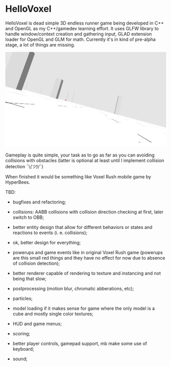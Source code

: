 # HelloVoxel
HelloVoxel is dead simple 3D endless runner game being developed in C++ and OpenGL as my C++/gamedev learning effort. It uses GLFW library to handle window/context creation and gathering input, GLAD extension loader for OpenGL and GLM for math. Currently it's in kind of pre-alpha stage, a lot of things are missing.

![Hello Voxel](hellovoxel.jpg?raw=true "Hello Voxel")

Gameplay is quite simple, your task as to go as far as you can avoiding collisions with obstacles (latter is optional at least until I implement collision detection ¯\\_(ツ)_/¯)

When finished it would be something like Voxel Rush mobile game by HyperBees.


TBD:

* bugfixes and refactoring;

* collisions: AABB collisions with collision direction checking at first, later switch to OBB;

* better entity design that allow for different behaviors or states and reactions to events (i. e. collisions);

* ok, better design for everything;

* powerups and game events like in original Voxel Rush game (powerups are this small red things and they have no effect for now due to absence of collision detection);

* better renderer capable of rendering to texture and instancing and not being that slow;

* postprocessing (motion blur, chromatic abberations, etc);

* particles;

* model loading if it makes sense for game where the only model is a cube and mostly single color textures;

* HUD and game menus;

* scoring;

* better player controls, gamepad support, mb make some use of keyboard;

* sound;

